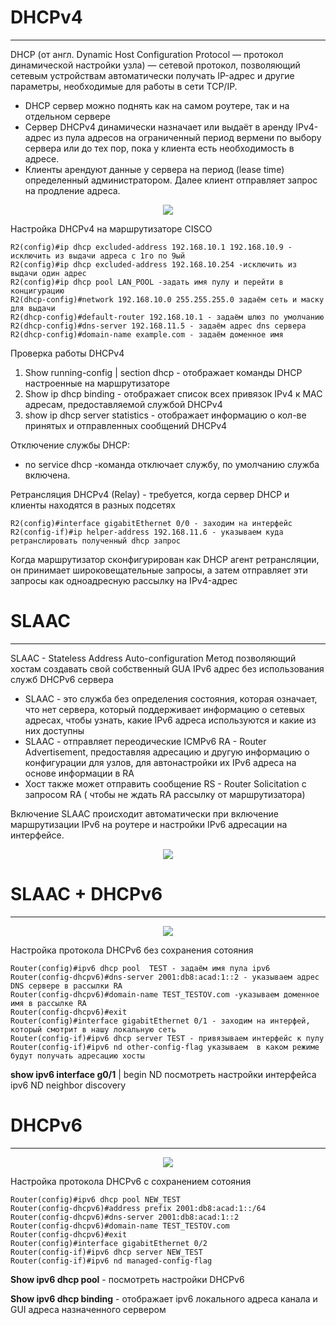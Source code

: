 # DHCPv4
_ _ _
DHCP (от англ. Dynamic Host Configuration Protocol — протокол динамической настройки узла) — сетевой протокол, позволяющий сетевым устройствам автоматически получать IP-адрес и другие параметры, необходимые для работы в сети TCP/IP.
- DHCP сервер можно поднять как на самом роутере, так и на отдельном сервере
- Сервер DHCPv4 динамически назначает или выдаёт в аренду IPv4-адрес из пула адресов на ограниченный период вермени по выбору сервера или до тех пор, пока у клиента есть необходимость в адресе.
- Клиенты арендуют данные у сервера на период (lease time) определенный администратором. Далее клиент отправляет запрос на продление адреса.
  
<p align="center">
<image src="https://github.com/LLlMEJIb87/OTUS-learning/blob/master/15.%20DHCPv4%2C%20SLAAC%20and%20DHCPv6%20protocols/dhcpv4.PNG">
</p>
  
Настройка DHCPv4 на маршрутизаторе CISCO
```
R2(config)#ip dhcp excluded-address 192.168.10.1 192.168.10.9 - исключить из выдачи адреса с 1го по 9ый
R2(config)#ip dhcp excluded-address 192.168.10.254 -исключить из выдачи один адрес
R2(config)#ip dhcp pool LAN_POOL -задать имя пулу и перейти в концигурацию
R2(dhcp-config)#network 192.168.10.0 255.255.255.0 задаём сеть и маску для выдачи
R2(dhcp-config)#default-router 192.168.10.1 - задаём шлюз по умолчанию
R2(dhcp-config)#dns-server 192.168.11.5 - задаём адрес dns сервера
R2(dhcp-config)#domain-name example.com - задаём доменное имя
```
  
Проверка работы DHCPv4
1. Show running-config | section dhcp - отображает команды DHCP настроенные на маршрутизаторе
2. Show ip dhcp binding - отображает список всех привязок IPv4 к MAC адресам, предоставляемой службой DHCPv4
3. show ip dhcp server statistics - отображает информацию о кол-ве принятых и отправленных сообщений DHCPv4
  
Отключение службы DHCP:
- no service dhcp -команда отключает службу, по умолчанию служба включена.
  
Ретрансляция DHCPv4  (Relay) - требуется, когда сервер DHCP и клиенты находятся в разных подсетях
```
R2(config)#interface gigabitEthernet 0/0 - заходим на интерфейс
R2(config-if)#ip helper-address 192.168.11.6 - указываем куда ретранслировать полученный dhcp запрос
```
Когда маршрутизатор сконфигурирован как DHCP агент ретрансляции, он принимает широковещательные запросы, а затем отправляет эти запросы как одноадресную рассылку на IPv4-адрес
  
# SLAAC
_ _ _
SLAAC - Stateless Address Auto-configuration Метод позволяющий хостам создавать свой собственный GUA IPv6 адрес без использования служб DHCPv6 сервера
- SLAAC - это служба без определения состояния, которая означает, что нет сервера, который поддерживает информацию о сетевых адресах, чтобы узнать, какие IPv6 адреса используются и какие из них доступны
- SLAAC - отправляет переодические ICMPv6 RA - Router Advertisement, предоставляя адресацию и другую информацию о конфигурации для узлов, для автонастройки их IPv6 адреса на основе информации в RA
- Хост также может отправить сообщение RS - Router Solicitation c запросом RA ( чтобы не ждать RA рассылку от маршрутизатора)
  
Включение SLAAC происходит автоматически при включение маршрутизации IPv6 на роутере и настройки IPv6 адресации на интерфейсе.
  
<p align="center">
<image src="https://github.com/LLlMEJIb87/OTUS-learning/blob/master/15.%20DHCPv4%2C%20SLAAC%20and%20DHCPv6%20protocols/SLAAC.PNG">
</p>

# SLAAC + DHCPv6
_ _ _
<p align="center">
<image src="https://github.com/LLlMEJIb87/OTUS-learning/blob/master/15.%20DHCPv4%2C%20SLAAC%20and%20DHCPv6%20protocols/SLAAC%2BDHCPv6.PNG">
</p>
  
Настройка протокола DHCPv6 без сохранения сотояния 
```
Router(config)#ipv6 dhcp pool  TEST - задаём имя пула ipv6
Router(config-dhcpv6)#dns-server 2001:db8:acad:1::2 - указываем адрес DNS сервере в рассылки RA
Router(config-dhcpv6)#domain-name TEST_TESTOV.com -указываем доменное имя в рассылке RA
Router(config-dhcpv6)#exit
Router(config)#interface gigabitEthernet 0/1 - заходим на интерфей, который смотрит в нашу локальную сеть
Router(config-if)#ipv6 dhcp server TEST - привязываем интерфейс к пулу
Router(config-if)#ipv6 nd other-config-flag указываем  в каком режиме будут получать адресацию хосты
```

__**show ipv6 interface g0/1**__ | begin ND посмотреть настройки интерфейса ipv6 ND neighbor discovery

# DHCPv6
_ _ _
<p align="center">
<image src="https://github.com/LLlMEJIb87/OTUS-learning/blob/master/15.%20DHCPv4%2C%20SLAAC%20and%20DHCPv6%20protocols/dhcpv6.PNG">
</p>
  
Настройка протокола DHCPv6 с сохранением сотояния 
```  
Router(config)#ipv6 dhcp pool NEW_TEST
Router(config-dhcpv6)#address prefix 2001:db8:acad:1::/64
Router(config-dhcpv6)#dns-server 2001:db8:acad:1::2
Router(config-dhcpv6)#domain-name TEST_TESTOV.com
Router(config-dhcpv6)#exit
Router(config)#interface gigabitEthernet 0/2
Router(config-if)#ipv6 dhcp server NEW_TEST
Router(config-if)#ipv6 nd managed-config-flag 
```
__**Show ipv6 dhcp pool**__ - посмотреть настройки DHCPv6

__**Show ipv6 dhcp binding**__ - отображает ipv6 локального адреса канала и GUI адреса назначенного сервером